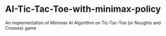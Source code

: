 # AI-Tic-Tac-Toe-with-minimax-policy
An implementation of Minimax AI Algorithm on Tic-Tac-Toe (or Noughts and Crosses) game
